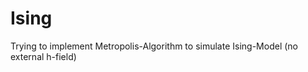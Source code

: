 Ising
=====

Trying to implement Metropolis-Algorithm to simulate Ising-Model (no external h-field)
